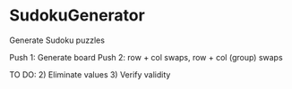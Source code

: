 # SudokuGenerator
Generate Sudoku puzzles

Push 1: Generate board
Push 2: row + col swaps, row + col (group) swaps

TO DO:
2) Eliminate values
3) Verify validity
